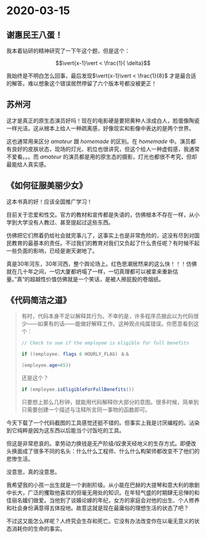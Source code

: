 # 2020-03-15

## 谢惠民王八蛋！

我本着钻研的精神研究了一下午这个题，但是这个：

$$\vert{x-1}\vert < \frac{1}{	\delta}$$

我始终是不明白怎么回事，最后发现$\vert{x-1}\vert < \frac{1}{8}$ 才是最合适的解答。难以想象这个错误居然停留了六个版本号都没被更正！

## 苏州河

这才是真正的原生态演员好吗！现在的电影硬是要把黄种人涂成白人，脸蛋像陶瓷一样光洁。这从根本上给人一种疏离感，好像现实和影像中表达的是两个世界。

这也通常用来区分 *amateur* 跟 *homemade* 的区别。在 *homemade* 中。演员都有良好的皮肤状态，现场的灯光、机位也很讲究，但这个给人一种虚假感，我通常不爱看。。。而 *amateur* 的演员都是用的原生态的摄影，灯光也都很不考究，但却最能给人真实感。

## 《如何征服美丽少女》

这本书真的好！应该全国推广学习！

目前关于恋爱和性交。官方的教材和宣传都是失语的，仿佛根本不存在一样，从小学到大学没有人教过、甚至提起过这些东西。

仿佛把它们熬着扔给社会就完事儿了，这事实上也是非常危险的，这没有尽到对国民教育的最基本的责任。不过我们的教育对我们又负起了什么责任呢？有时候不起一些负面的影响，已经是谢天谢地了。

真是30年河东，30年河西，整个舆论场上。红色思潮居然来的这么快！！！仿佛就在几十年之间，一切大厦都坍塌了一样，一切真理都可以被拿来重新估量。”真“的超越性价值仿佛就是一个笑话，是被人擦屁股的卷烟纸。

## 《代码简洁之道》

> 有时，代码本身不足以解释其行为。不幸的是，许多程序员据此以为代码很少——如果有的话——能做好解释工作。这种观点纯属错误。你愿意看到这个：
>
> ```java
> // Check to see if the employee is eligible for full benefits
> 
> if ((employee. flags 6 HOURLY_FLAG) ＆＆
> 
> (employee.age>65))
> ```
>
> 还是这个？
>
> ```java
> if (employee.isEligibleForFullBenefits())
> ```
>
> 只要想上那么几秒钟，就能用代码解释你大部分的意图。很多时候，简单到只需要创建一个描述与注释所言同一事物的函数即可。

今天下载了一个代码截图的工具感觉还挺不错的。但事实上我是讨厌编程的。沾染到它纯粹是因为这东西以后能当个讨饭吃的工具。

但这是非常悲哀的。拿劳动力换钱是无产阶级/奴隶天经地义的生存方式。即便改头换面成了很多不同的名头：什么什么工程师、什么什么构架师都改变不了他们的悲惨生活。

没意思，真的没意思。

我希望我的小孩一出生就是一个剥削阶级。从小能在巴赫的大提琴和意大利的歌剧中长大，广泛的攫取他喜欢的但毫无用处的知识。在年轻气盛的时期肆无忌惮的和佳丽名媛们做爱。当他到了谈婚论嫁的年纪，女方的家庭会对他的出生、个人修养和社会身份满意得五体投地。故意这就是现在最庸俗的理想生活的状态了吧？

不过这又能怎么样呢？人终究会生存和死亡。它没有办法改变你在以毫无意义的状态消耗你的生命的事实。